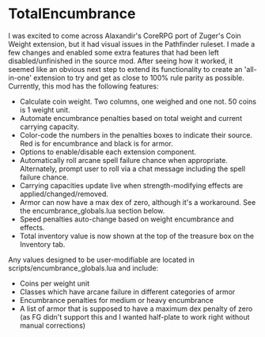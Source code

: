 # TotalEncumbrance
I was excited to come across Alaxandir's CoreRPG port of Zuger's Coin Weight extension, but it had visual issues in the Pathfinder ruleset. I made a few changes and enabled some extra features that had been left disabled/unfinished in the source mod. After seeing how it worked, it seemed like an obvious next step to extend its functionality to create an 'all-in-one' extension to try and get as close to 100% rule parity as possible. Currently, this mod has the following features:

* Calculate coin weight. Two columns, one weighed and one not. 50 coins is 1 weight unit.
* Automate encumbrance penalties based on total weight and current carrying capacity.
* Color-code the numbers in the penalties boxes to indicate their source. Red is for encumbrance and black is for armor.
* Options to enable/disable each extension component.
* Automatically roll arcane spell failure chance when appropriate. Alternately, prompt user to roll via a chat message including the spell failure chance.
* Carrying capacities update live when strength-modifying effects are applied/changed/removed.
* Armor can now have a max dex of zero, although it's a workaround. See the encumbrance_globals.lua section below.
* Speed penalties auto-change based on weight encumbrance and effects.
* Total inventory value is now shown at the top of the treasure box on the Inventory tab.

Any values designed to be user-modifiable are located in scripts/encumbrance_globals.lua and include:
* Coins per weight unit
* Classes which have arcane failure in different categories of armor
* Encumbrance penalties for medium or heavy encumbrance
* A list of armor that is supposed to have a maximum dex penalty of zero (as FG didn't support this and I wanted half-plate to work right without manual corrections)
